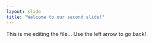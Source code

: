 ```yaml
---
layout: slide
title: "Welcome to our second slide!"
---
```

This is me editing the file...
Use the left arrow to go back!
